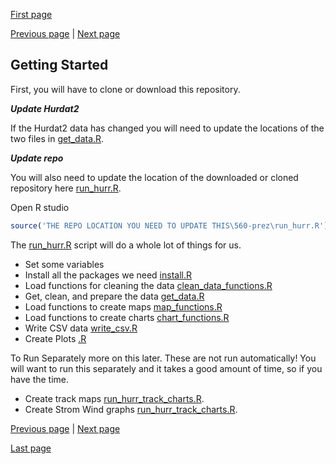 [First page](1st.md)

[Previous page](start.md) | [Next page](3rd.md)
## Getting Started

First, you will have to clone or download this repository.

***Update Hurdat2***

If the Hurdat2 data has changed you will need to update the locations of the two files in [get_data.R](get_data.R#L7-L8).  


***Update repo***

You will also need to update the location of the downloaded or cloned repository here [run_hurr.R](run_hurr.R#L1).  

Open R studio

```R
source('THE REPO LOCATION YOU NEED TO UPDATE THIS\560-prez\run_hurr.R')
```
The [run_hurr.R](run_hurr.R) script will do a whole lot of things for us.
- Set some variables
- Install all the packages we need [install.R](install.R)
- Load functions for cleaning the data [clean_data_functions.R](clean_data_functions.R)
- Get, clean, and prepare the data [get_data.R](get_data.R)
- Load functions to create maps [map_functions.R](map_functions.R)
- Load functions to create charts [chart_functions.R](chart_functions.R)
- Write CSV data [write_csv.R](write_csv.R)
- Create Plots [.R](.R)

To Run Separately more on this later.
These are not run automatically!  You will want to run this separately and it takes a good amount of time, so if you have the time. 
- Create track maps  [run_hurr_track_charts.R](run_hurr_track_charts.R).  
- Create Strom Wind graphs [run_hurr_track_charts.R](run_hurr_track_charts.R).

[Previous page](start.md) | [Next page](3rd.md)

[Last page](last.md)
